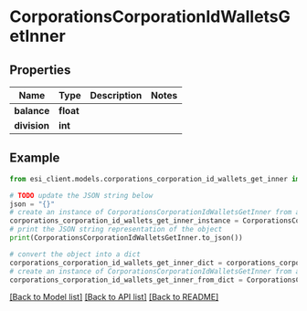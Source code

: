# CorporationsCorporationIdWalletsGetInner


## Properties

Name | Type | Description | Notes
------------ | ------------- | ------------- | -------------
**balance** | **float** |  | 
**division** | **int** |  | 

## Example

```python
from esi_client.models.corporations_corporation_id_wallets_get_inner import CorporationsCorporationIdWalletsGetInner

# TODO update the JSON string below
json = "{}"
# create an instance of CorporationsCorporationIdWalletsGetInner from a JSON string
corporations_corporation_id_wallets_get_inner_instance = CorporationsCorporationIdWalletsGetInner.from_json(json)
# print the JSON string representation of the object
print(CorporationsCorporationIdWalletsGetInner.to_json())

# convert the object into a dict
corporations_corporation_id_wallets_get_inner_dict = corporations_corporation_id_wallets_get_inner_instance.to_dict()
# create an instance of CorporationsCorporationIdWalletsGetInner from a dict
corporations_corporation_id_wallets_get_inner_from_dict = CorporationsCorporationIdWalletsGetInner.from_dict(corporations_corporation_id_wallets_get_inner_dict)
```
[[Back to Model list]](../README.md#documentation-for-models) [[Back to API list]](../README.md#documentation-for-api-endpoints) [[Back to README]](../README.md)


